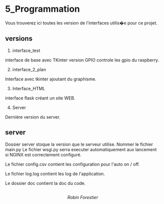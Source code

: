# 5_Programmation #

Vous trouverez ici toutes les version de l'interfaces utilis�e pour ce projet.

## versions ##

1. interface_test

interface de base avec TKinter
version GPIO controle les gpio du raspberry.

2. interface_2_plan

Interface avec tkinter ajoutant du graphisme.

3. Interface_HTML

interface flask créant un site WEB.

4. Server

Dernière version du server.

## server ##

Dossier server stoque la version que le serveur utilise.
Nommer le fichier main.py
Le fichier wsgi.py serra executer automatiquement aux lancement si NGINX est correctement
configuré.

Le fichier config.csv contient les configuration pour l'auto on / off.

Le fichier log.log contient les log de l'application.

Le dossier doc contient la doc du code.
## ##
    
<div align="center">
    <i>Robin Forestier</i>
</div>
